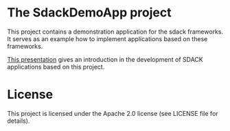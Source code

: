 # The SdackDemoApp project

This project contains a demonstration application for the sdack frameworks. It serves as an example how to implement applications based on these frameworks.

[This presentation](https://docs.google.com/presentation/d/1-BfGyMiXnBi_1WsE0YUxv-KmmjlkFRUf81YZjimEOlo/edit?usp=sharing) gives an introduction in the development of SDACK applications based on this project.

# License

This project is licensed under the Apache 2.0 license (see LICENSE file for details).
